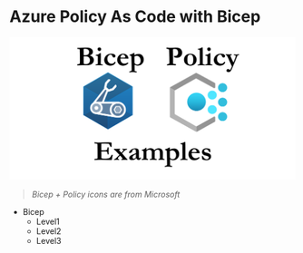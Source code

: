 # Azure Policy As Code with Bicep

![Logo](BicepPolicyExamples.png "Bicep Policy Examples")
> *Bicep + Policy icons are from Microsoft*

* Bicep
    * Level1
    * Level2
    * Level3